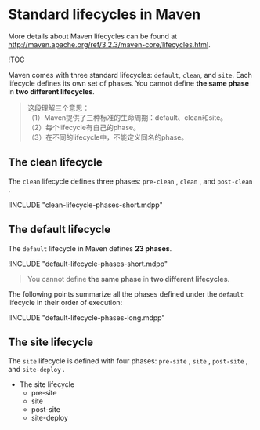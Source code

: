 # Standard lifecycles in Maven

More details about Maven lifecycles can be found at http://maven.apache.org/ref/3.2.3/maven-core/lifecycles.html.

!TOC

Maven comes with three standard lifecycles: `default`, `clean`, and `site`. Each lifecycle defines its own set of phases. You cannot define **the same phase** in **two different lifecycles**.

> 这段理解三个意思：  
> （1）Maven提供了三种标准的生命周期：default、clean和site。  
> （2）每个lifecycle有自己的phase。  
> （3）在不同的lifecycle中，不能定义同名的phase。


## The clean lifecycle

The `clean` lifecycle defines three phases: `pre-clean` , `clean` , and `post-clean` .

!INCLUDE "clean-lifecycle-phases-short.mdpp"


## The default lifecycle

The `default` lifecycle in Maven defines **23 phases**. 

!INCLUDE "default-lifecycle-phases-short.mdpp"


> You cannot define **the same phase** in **two different lifecycles**.



The following points summarize all the phases defined under the `default`
lifecycle in their order of execution:

!INCLUDE "default-lifecycle-phases-long.mdpp"



## The site lifecycle

The `site` lifecycle is defined with four phases: `pre-site` , `site` , `post-site` , and `site-deploy` . 

- The site lifecycle
    - pre-site
    - site
    - post-site
    - site-deploy


